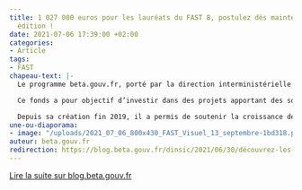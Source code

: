 ```yaml
---
title: 1 027 000 euros pour les lauréats du FAST 8, postulez dès maintenant à la 9ème
  édition !
date: 2021-07-06 17:39:00 +02:00
categories:
- Article
tags:
- FAST
chapeau-text: |-
  Le programme beta.gouv.fr, porté par la direction interministérielle du numérique lance son 9e appel à candidatures du Fonds d’Accélération des Startups d’État et de Territoires (FAST).

  Ce fonds a pour objectif d’investir dans des projets apportant des solutions concrètes à des problèmes de politique publique. Il favorise le passage à l’échelle de solutions développées par des administrations ayant un fort potentiel d’impact auprès de leur cible (citoyens ou agents).

  Depuis sa création fin 2019, il a permis de soutenir la croissance de 32 Startups d’État et de Territoires et l’émergence de 3 incubateurs ministériels. La liste des lauréats est disponible ici.
une-ou-diaporama:
- image: "/uploads/2021_07_06_800x430_FAST_Visuel_13_septembre-1bd318.png"
auteur: beta.gouv.fr
redirection: https://blog.beta.gouv.fr/dinsic/2021/06/30/découvrez-les-lauréats-du-fast-8-et-postulez-au-fast-9/
---
```


<div class="lien-important"><p><a href="https://blog.beta.gouv.fr/dinsic/2021/06/30/d%C3%A9couvrez-les-laur%C3%A9ats-du-fast-8-et-postulez-au-fast-9/"  title="Lire la suite sur blog.beta.gouv.fr - lien externe">Lire la suite sur blog.beta.gouv.fr</a></p></div>